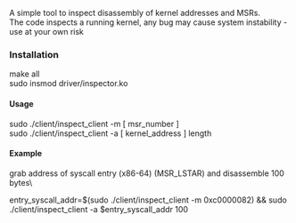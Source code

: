 A simple tool to inspect disassembly of kernel addresses and MSRs.\
The code inspects a running kernel, any bug may cause system instability - use at your own risk

### Installation

make all\
sudo insmod driver/inspector.ko

#### Usage

sudo ./client/inspect_client -m [ msr_number ]\
sudo ./client/inspect_client -a [ kernel_address ] length

#### Example

grab address of syscall entry (x86-64) (MSR_LSTAR) and disassemble 100 bytes\

entry_syscall_addr=$(sudo ./client/inspect_client -m 0xc0000082) && sudo ./client/inspect_client -a $entry_syscall_addr 100
